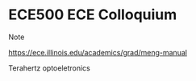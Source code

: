 # ECE500 ECE Colloquium

> [!NOTE]
>
> https://ece.illinois.edu/academics/grad/meng-manual

Terahertz optoeletronics